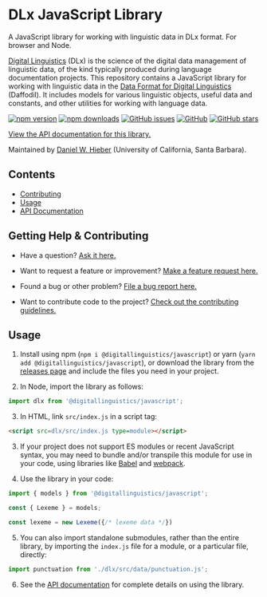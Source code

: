 # DLx JavaScript Library

A JavaScript library for working with linguistic data in DLx format. For browser and Node.

[Digital Linguistics][website] (DLx) is the science of the digital data management of linguistic data, of the kind typically produced during language documentation projects. This repository contains a JavaScript library for working with linguistic data in the [Data Format for Digital Linguistics][format] (Daffodil). It includes models for various linguistic objects, useful data and constants, and other utilities for working with language data.

[![npm version](https://img.shields.io/npm/v/@digitallinguistics/javascript.svg)][npm]
[![npm downloads](https://img.shields.io/npm/dt/@digitallinguistics/javascript.svg)][npm]
[![GitHub issues](https://img.shields.io/github/issues/digitallinguistics/javascript.svg)][issues]
[![GitHub](https://img.shields.io/github/license/digitallinguistics/javascript.svg)][license]
[![GitHub stars](https://img.shields.io/github/stars/digitallinguistics/javascript.svg?style=social)][GitHub]

[View the API documentation for this library.][docs]

Maintained by [Daniel W. Hieber][personal] (University of California, Santa Barbara).

## Contents

* [Contributing](#getting-help--contributing)
* [Usage](#usage)
* [API Documentation][docs]

## Getting Help & Contributing

* Have a question? [Ask it here.][open-issue]

* Want to request a feature or improvement? [Make a feature request here.][open-issue]

* Found a bug or other problem? [File a bug report here.][open-issue]

* Want to contribute code to the project? [Check out the contributing guidelines.][contributing]

## Usage

1. Install using npm (`npm i @digitallinguistics/javascript`) or yarn (`yarn add @digitallinguistics/javascript`), or download the library from the [releases page][releases] and include the files you need in your project.

2. In Node, import the library as follows:

  ```js
  import dlx from '@digitallinguistics/javascript';
  ```

3. In HTML, link `src/index.js` in a script tag:

  ```html
  <script src=dlx/src/index.js type=module></script>
  ```

3. If your project does not support ES modules or recent JavaScript syntax, you may need to bundle and/or transpile this module for use in your code, using libraries like [Babel][Babel] and [webpack][webpack].

4. Use the library in your code:

  ```js
  import { models } from '@digitallinguistics/javascript';

  const { Lexeme } = models;

  const lexeme = new Lexeme({/* lexeme data */})
  ```

5. You can also import standalone submodules, rather than the entire library, by importing the `index.js` file for a module, or a particular file, directly:

  ```js
  import punctuation from './dlx/src/data/punctuation.js';
  ```

6. See the [API documentation][docs] for complete details on using the library.

[Babel]:        https://babeljs.io/
[contributing]: https://github.com/digitallinguistics/javascript/blob/master/.github/CONTRIBUTING.md
[docs]:         https://developer.digitallinguistics.io/javascript
[format]:       https://format.digitallinguistics.io
[GitHub]:       https://github.com/digitallinguistics/javascript
[issues]:       https://github.com/digitallinguistics/javascript/issues
[license]:      https://github.com/digitallinguistics/javascript/blob/master/LICENSE.md
[npm]:          https://www.npmjs.com/package/@digitallinguistics/javascript
[open-issue]:   https://github.com/digitallinguistics/javascript/issues/new
[personal]:     https://danielhieber.com
[releases]:     https://github.com/digitallinguistics/javascript/releases
[website]:      https://digitallinguistics.io
[webpack]:      https://webpack.js.org/
